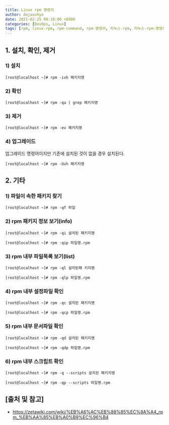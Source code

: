 ```yaml
---
title: Linux rpm 명령어
author: dejavuhyo
date: 2021-02-25 06:10:00 +0900
categories: [DevOps, Linux]
tags: [rpm, linux-rpm, rpm-command, rpm-명령어, 리눅스-rpm, 리눅스-rpm-명령어]
---
```


## 1. 설치, 확인, 제거

### 1) 설치

```shell
[root@localhost ~]# rpm -ivh 패키지명
```

### 2) 확인

```shell
[root@localhost ~]# rpm -qa | grep 패키지명
```

### 3) 제거

```shell
[root@localhost ~]# rpm -ev 패키지명
```

### 4) 업그레이드
업그레이드 명령어이지만 기존에 설치된 것이 없을 경우 설치된다.

```shell
[root@localhost ~]# rpm -Uvh 패키지명
```

## 2. 기타

### 1) 파일이 속한 패키지 찾기

```shell
[root@localhost ~]# rpm -qf 파일
```

### 2) rpm 패키지 정보 보기(info)

```shell
[root@localhost ~]# rpm -qi 설치된 패키지명
```

```shell
[root@localhost ~]# rpm -qip 파일명.rpm
```

### 3) rpm 내부 파일목록 보기(list)

```shell
[root@localhost ~]# rpm -ql 설치된패 키지명
```

```shell
[root@localhost ~]# rpm -qlp 파일명.rpm
```

### 4) rpm 내부 설정파일 확인

```shell
[root@localhost ~]# rpm -qc 설치된 패키지명
```

```shell
[root@localhost ~]# rpm -qcp 파일명.rpm
```

### 5) rpm 내부 문서파일 확인

```shell
[root@localhost ~]# rpm -qd 설치된 패키지명
```

```shell
[root@localhost ~]# rpm -qdp 파일명.rpm
```

### 6) rpm 내부 스크립트 확인

```shell
[root@localhost ~]# rpm -q --scripts 설치된 패키지명
```

```shell
[root@localhost ~]# rpm -qp --scripts 파일명.rpm
```

## [출처 및 참고]
* <https://zetawiki.com/wiki/%EB%A6%AC%EB%88%85%EC%8A%A4_rpm_%EB%AA%85%EB%A0%B9%EC%96%B4>
